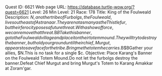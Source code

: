 Quest ID: 6621
Web page URL: https://database.turtle-wow.org/?quest=6621
Level: 26
Min Level: 21
Race: 178
Title: King of the Foulweald
Description: $N, another tribe of Furbolgs,the Foulweald, live southeast of Astranaar.They are not as many as the Thistlefur, but their ferocity poses a future threat.With a show of force, we can remove that threat.$B$BTake this banner, go to the Foulweald village and place it on their totem mound.They will try to destroy the banner, but hold your ground until their chief, Murgut, appears to save face for the tribe.Bring me the totem he carries.$B$BGather your allies, $N.This is no task for a single $c.
Objective: Place Karang's Banner on the Foulweald Totem Mound.Do not let the furbolgs destroy the banner.Defeat Chief Murgut and bring Murgut's Totem to Karang Amakkar at Zoram'gar.
